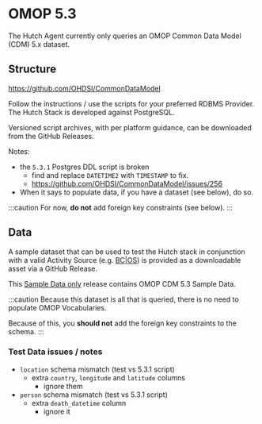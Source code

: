 # OMOP 5.3

The Hutch Agent currently only queries an OMOP Common Data Model (CDM) 5.x dataset.

## Structure

https://github.com/OHDSI/CommonDataModel

Follow the instructions / use the scripts for your preferred RDBMS Provider. The Hutch Stack is developed against PostgreSQL.

Versioned script archives, with per platform guidance, can be downloaded from the GitHub Releases.

Notes:

- the `5.3.1` Postgres DDL script is broken
  - find and replace `DATETIME2` with `TIMESTAMP` to fix.
  - https://github.com/OHDSI/CommonDataModel/issues/256
- When it says to populate data, if you have a dataset (see below), do so.

:::caution
For now, **do not** add foreign key constraints (see below).
:::

## Data

A sample dataset that can be used to test the Hutch stack in conjunction with a valid Activity Source (e.g. [BC|OS](/docs/users/detailed-overview/activity-sources#bcos-rquest)) is provided as a downloadable asset via a GitHub Release.

This [Sample Data only] release contains OMOP CDM 5.3 Sample Data.

:::caution
Because this dataset is all that is queried, there is no need to populate OMOP Vocabularies.

Because of this, you **should not** add the foreign key constraints to the schema.
:::

### Test Data issues / notes

- `location` schema mismatch (test vs 5.3.1 script)
  - extra `country`, `longitude` and `latitude` columns
    - ignore them
- `person` schema mismatch (test vs 5.3.1 script)
  - extra `death_datetime` column
    - ignore it

[Sample Data only]: https://github.com/link-lite/hutch/releases/tag/omop-5.3-sample-data
